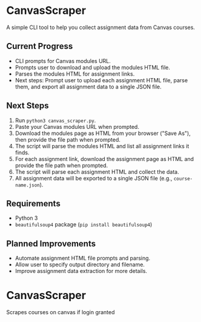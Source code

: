 # CanvasScraper

A simple CLI tool to help you collect assignment data from Canvas courses.

## Current Progress
- CLI prompts for Canvas modules URL.
- Prompts user to download and upload the modules HTML file.
- Parses the modules HTML for assignment links.
- Next steps: Prompt user to upload each assignment HTML file, parse them, and export all assignment data to a single JSON file.

## Next Steps
1. Run `python3 canvas_scraper.py`.
2. Paste your Canvas modules URL when prompted.
3. Download the modules page as HTML from your browser ("Save As"), then provide the file path when prompted.
4. The script will parse the modules HTML and list all assignment links it finds.
5. For each assignment link, download the assignment page as HTML and provide the file path when prompted.
6. The script will parse each assignment HTML and collect the data.
7. All assignment data will be exported to a single JSON file (e.g., `course-name.json`).

## Requirements
- Python 3
- `beautifulsoup4` package (`pip install beautifulsoup4`)

## Planned Improvements
- Automate assignment HTML file prompts and parsing.
- Allow user to specify output directory and filename.
- Improve assignment data extraction for more details.
# CanvasScraper
Scrapes courses on canvas if login granted
